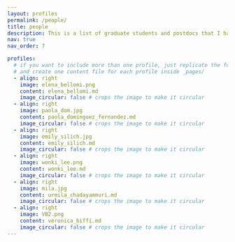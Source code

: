 ```yaml
---
layout: profiles
permalink: /people/
title: people
description: This is a list of graduate students and postdocs that I have been pleased to collaborate with recently. 
nav: true
nav_order: 7

profiles:
  # if you want to include more than one profile, just replicate the following block
  # and create one content file for each profile inside _pages/
  - align: right
    image: elena_bellomi.png
    content: elena_bellomi.md
    image_circular: false # crops the image to make it circular
  - align: right
    image: paola_dom.jpg
    content: paola_dominguez_fernandez.md
    image_circular: false # crops the image to make it circular
  - align: right
    image: emily_silich.jpg
    content: emily_silich.md
    image_circular: false # crops the image to make it circular
  - align: right
    image: wonki_lee.png
    content: wonki_lee.md
    image_circular: false # crops the image to make it circular
  - align: right
    image: mila.jpg
    content: urmila_chadayammuri.md
    image_circular: false # crops the image to make it circular
  - align: right
    image: VB2.png
    content: veronica_biffi.md
    image_circular: false # crops the image to make it circular
---
```

